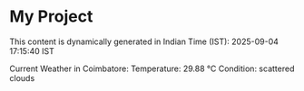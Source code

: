 # My Project

This content is dynamically generated in Indian Time (IST): 2025-09-04 17:15:40 IST


Current Weather in Coimbatore:
Temperature: 29.88 °C
Condition: scattered clouds
